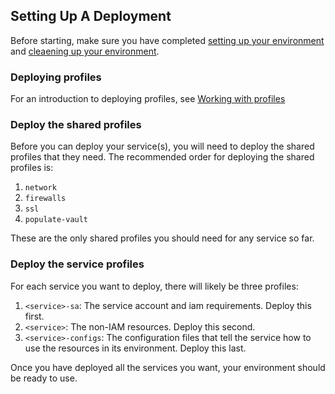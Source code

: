 ## Setting Up A Deployment

Before starting, make sure you have completed [setting up your environment](./quickstarts/getting-started.md)
and [cleaening up your environment](./quickstarts/cleaning-up-an-environment.md).

### Deploying profiles

For an introduction to deploying profiles, see [Working with profiles](https://github.com/broadinstitute/dsp-k8s-deploy/blob/master/using-existing-profiles-quickstart.md#working-with-profiles) 

### Deploy the shared profiles

Before you can deploy your service(s), you will need to deploy the shared
profiles that they need. The recommended order for deploying the shared profiles is:

1. `network`
2. `firewalls`
3. `ssl`
4. `populate-vault`

These are the only shared profiles you should need for any service so far.

### Deploy the service profiles

For each service you want to deploy, there will likely be three profiles:

1. `<service>-sa`: The service account and iam requirements. Deploy this first.
2. `<service>`: The non-IAM resources. Deploy this second.
3. `<service>-configs`: The configuration files that tell the service how to use the resources in its environment. Deploy this last.

Once you have deployed all the services you want, your environment should be ready to use.
